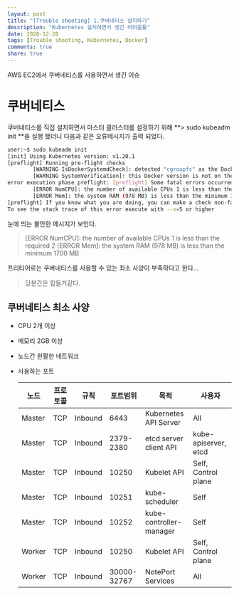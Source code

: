 ```yaml
---
layout: post
title: "[Trouble shooting] 1.쿠버네티스 설치하기"
description: "Kubernetes 설치하면서 생긴 어려움들"
date: 2020-12-28
tags: [Trouble shooting, Kubernetes, Docker]
comments: true
share: true
---
```


AWS EC2에서 쿠버네티스를 사용하면서 생긴 이슈

# 쿠버네티스

쿠버네티스를 직접 설치하면서 마스터 클러스터를 설정하기 위해 **> sudo kubeadm init **을 실행 했더니 다음과 같은 오류메시지가 출력 되었다.

```bash
user:~$ sudo kubeadm init
[init] Using Kubernetes version: v1.20.1
[preflight] Running pre-flight checks
        [WARNING IsDockerSystemdCheck]: detected "cgroupfs" as the Docker cgroup driver. The recommended driver is "systemd". Please follow the guide at https://kubernetes.io/docs/setup/cri/
        [WARNING SystemVerification]: this Docker version is not on the list of validated versions: 20.10.1. Latest validated version: 19.03
error execution phase preflight: [preflight] Some fatal errors occurred:
        [ERROR NumCPU]: the number of available CPUs 1 is less than the required 2
        [ERROR Mem]: the system RAM (978 MB) is less than the minimum 1700 MB
[preflight] If you know what you are doing, you can make a check non-fatal with `--ignore-preflight-errors=...`
To see the stack trace of this error execute with --v=5 or higher
```

눈에 띄는 불안한 메시지가 보인다.

> [ERROR NumCPU]: the number of available CPUs 1 is less than the required 2
> [ERROR Mem]: the system RAM (978 MB) is less than the minimum 1700 MB

프리티어로는 쿠버네티스를 사용할 수 있는 최소 사양이 부족하다고 한다...

> 당분간은 힘들거같다.



## 쿠버네티스 최소 사양

- CPU 2개 이상

- 메모리  2GB 이상

- 노드간 원활한 네트워크

- 사용하는 포트

  | 노드   | 프로토콜 | 규칙    | 포트범위    | 목적                    | 사용자               |
  | ------ | -------- | ------- | ----------- | ----------------------- | -------------------- |
  | Master | TCP      | Inbound | 6443        | Kubernetes API Server   | All                  |
  | Master | TCP      | Inbound | 2379-2380   | etcd server client API  | kube-apiserver, etcd |
  | Master | TCP      | Inbound | 10250       | Kubelet API             | Self, Control plane  |
  | Master | TCP      | Inbound | 10251       | kube-scheduler          | Self                 |
  | Master | TCP      | Inbound | 10252       | kube-controller-manager | Self                 |
  | Worker | TCP      | Inbound | 10250       | Kubelet API             | Self, Control plane  |
  | Worker | TCP      | Inbound | 30000-32767 | NotePort Services       | All                  |
  
  


